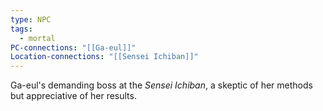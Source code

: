 ```yaml
---
type: NPC
tags:
  - mortal
PC-connections: "[[Ga-eul]]"
Location-connections: "[[Sensei Ichiban]]"
---
```

Ga-eul's demanding boss at the _Sensei Ichiban_, a skeptic of her methods but appreciative of her results.